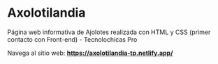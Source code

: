 # Axolotilandia
Página web informativa de Ajolotes realizada con HTML y CSS (primer contacto con Front-end) - Tecnolochicas Pro

Navega al sitio web: **https://axolotilandia-tp.netlify.app/**
